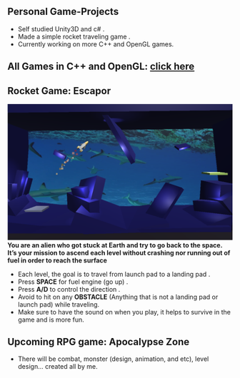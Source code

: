 ## Personal Game-Projects
* Self studied Unity3D and c# .
* Made a simple rocket traveling game .
* Currently working on more C++ and OpenGL games.

## All Games in C++ and OpenGL:  **[click here](https://github.com/evve212233/CS3113)**

## Rocket Game: Escapor
![click here](https://github.com/evve212233/Game-Projects/blob/master/Escape%20From%20Earth/Untitled.png)
**You are an alien who got stuck at Earth and try to go back to the space. It’s your mission to ascend each level without crashing nor running out of fuel in order to reach the surface**
* Each level, the goal is to travel from launch pad to a landing pad .
* Press **SPACE** for fuel engine (go up) .
* Press **A/D** to control the direction .
* Avoid to hit on any **OBSTACLE** (Anything that is not a landing pad or launch pad) while traveling.
* Make sure to have the sound on when you play, it helps to survive in the game and is more fun.

## Upcoming RPG game: Apocalypse Zone
* There will be combat, monster (design, animation, and etc), level design... created all by me.
